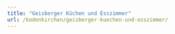 ```yaml
---
title: "Geisberger Küchen und Esszimmer"
url: /bodenkirchen/geisberger-kuechen-und-esszimmer/
---
```

